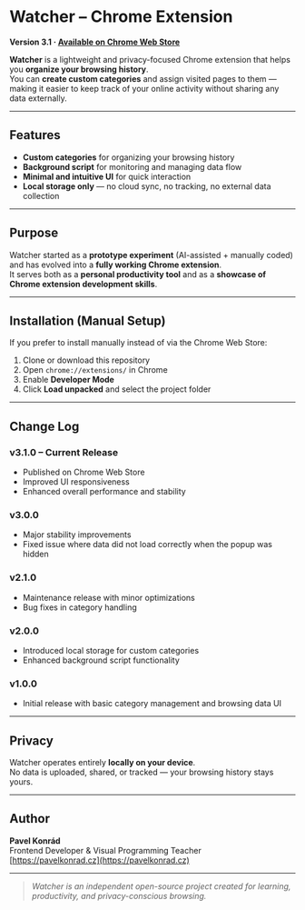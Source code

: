 # Watcher – Chrome Extension  
**Version 3.1 · [Available on Chrome Web Store](https://chromewebstore.google.com/detail/watcher/dfchbdgfeddjeomnocneocicdklckbpe)**

**Watcher** is a lightweight and privacy-focused Chrome extension that helps you **organize your browsing history**.  
You can **create custom categories** and assign visited pages to them — making it easier to keep track of your online activity without sharing any data externally.

---

## Features

- **Custom categories** for organizing your browsing history  
- **Background script** for monitoring and managing data flow  
- **Minimal and intuitive UI** for quick interaction  
- **Local storage only** — no cloud sync, no tracking, no external data collection  

---

## Purpose

Watcher started as a **prototype experiment** (AI-assisted + manually coded) and has evolved into a **fully working Chrome extension**.  
It serves both as a **personal productivity tool** and as a **showcase of Chrome extension development skills**.

---

## Installation (Manual Setup)

If you prefer to install manually instead of via the Chrome Web Store:

1. Clone or download this repository  
2. Open `chrome://extensions/` in Chrome  
3. Enable **Developer Mode**  
4. Click **Load unpacked** and select the project folder  

---

## Change Log

### **v3.1.0 – Current Release**
- Published on Chrome Web Store  
- Improved UI responsiveness  
- Enhanced overall performance and stability  

### **v3.0.0**
- Major stability improvements  
- Fixed issue where data did not load correctly when the popup was hidden  

### **v2.1.0**
- Maintenance release with minor optimizations  
- Bug fixes in category handling  

### **v2.0.0**
- Introduced local storage for custom categories  
- Enhanced background script functionality  

### **v1.0.0**
- Initial release with basic category management and browsing data UI  

---

## Privacy

Watcher operates entirely **locally on your device**.  
No data is uploaded, shared, or tracked — your browsing history stays yours.

---

## Author

**Pavel Konrád**  
Frontend Developer & Visual Programming Teacher  
[https://pavelkonrad.cz](https://pavelkonrad.cz)

---

> _Watcher is an independent open-source project created for learning, productivity, and privacy-conscious browsing._
